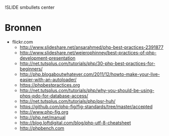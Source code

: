 !SLIDE smbullets center
# Bronnen
* flickr.com
    * http://www.slideshare.net/ansarahmed/php-best-practices-2391877
    * http://www.slideshare.net/weierophinney/best-practices-of-php-development-presentation
    * http://net.tutsplus.com/tutorials/php/30-php-best-practices-for-beginners/
    * http://php.blogaboutwhatever.com/2011/12/howto-make-your-live-easier-with-an-autoloader/
    * https://phpbestpractices.org
    * http://net.tutsplus.com/tutorials/php/why-you-should-be-using-phps-pdo-for-database-access/
    * http://net.tutsplus.com/tutorials/php/psr-huh/
    * https://github.com/php-fig/fig-standards/tree/master/accepted
    * http://www.php-fig.org
    * http://php.net/manual
    * http://blog.loftdigital.com/blog/php-utf-8-cheatsheet
    * http://phpbench.com
